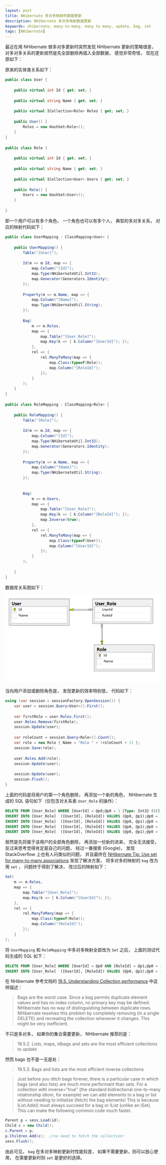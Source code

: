 ```yaml
---
layout: post
title: NHibernate 多对多映射的数据更新
description: NHibernate 多对多映射数据更新
keywords: nhibernate, many-to-many, many to many, update, bag, set
tags: [NHibernate]
---
```


最近在用 NHibernate 做多对多更新时突然发现 NHibernate 更新的策略很差， 对多对多关系的更新居然是先全部删除再插入全部数据， 感觉非常奇怪， 现在还原如下：

原来的实体类关系如下：

```c#
public class User {

    public virtual int Id { get; set; }

    public virtual string Name { get; set; }

    public virtual ICollection<Role> Roles { get; set; }

    public User() {
        Roles = new HashSet<Role>();
    }
}

public class Role {

    public virtual int Id { get; set; }

    public virtual string Name { get; set; }

    public virtual ICollection<User> Users { get; set; }

    public Role() {
        Users = new HashSet<User>();
    }

}
```

即一个用户可以有多个角色， 一个角色也可以有多个人， 典型的多对多关系， 对应的映射代码如下：

```c#
public class UserMapping : ClassMapping<User> {

    public UserMapping() {
        Table("[User]");

        Id(m => m.Id, map => {
            map.Column("[Id]");
            map.Type(NHibernateUtil.Int32);
            map.Generator(Generators.Identity);
        });

        Property(m => m.Name, map => {
            map.Column("[Name]");
            map.Type(NHibernateUtil.String);
        });

        Bag(
            m => m.Roles,
            map => {
                map.Table("[User_Role]");
                map.Key(k => { k.Column("[UserId]"); });
            },
            rel => {
                rel.ManyToMany(map => {
                    map.Class(typeof(Role));
                    map.Column("[RoleId]");
                });
            }
        );
    }
}

public class RoleMapping : ClassMapping<Role> {

    public RoleMapping() {
        Table("[Role]");

        Id(m => m.Id, map => {
            map.Column("[Id]");
            map.Type(NHibernateUtil.Int32);
            map.Generator(Generators.Identity);
        });

        Property(m => m.Name, map => {
            map.Column("[Name]");
            map.Type(NHibernateUtil.String);
        });


        Bag(
            m => m.Users,
            map => {
                map.Table("[User_Role]");
                map.Key(k => { k.Column("[RoleId]"); });
                map.Inverse(true);
            },
            rel => {
                rel.ManyToMany(map => {
                    map.Class(typeof(User));
                    map.Column("[UserId]");
                });
            }
        );

    }
}
```

数据库关系图如下：

![数据库关系图](/assets/post-images/user-role-many-to-many.png)

当向用户添加或删除角色是， 发现更新的效率特别低， 代码如下：

```c#
using (var session = sessionFactory.OpenSession()) {
    var user = session.Query<User>().First();

    var firstRole = user.Roles.First();
    user.Roles.Remove(firstRole);
    session.Update(user);

    var roleCount = session.Query<Role>().Count();
    var role = new Role { Name = "Role " + (roleCount + 1) };
    session.Save(role);

    user.Roles.Add(role);
    session.Update(user);

    session.Update(user);
    session.Flush();
}
```

上面的代码是将用户的第一个角色删除， 再添加一个新的角色， NHibernate 生成的 SQL 语句如下（仅包含对关系表 `User_Role` 的操作）：

```sql
DELETE FROM [User_Role] WHERE [UserId] = @p0;@p0 = 1 [Type: Int32 (0)]
INSERT INTO [User_Role]  ([UserId], [RoleId]) VALUES (@p0, @p1);@p0 = 1 [Type: Int32 (0)], @p1 = 2 [Type: Int32 (0)]
INSERT INTO [User_Role]  ([UserId], [RoleId]) VALUES (@p0, @p1);@p0 = 1 [Type: Int32 (0)], @p1 = 7 [Type: Int32 (0)]
INSERT INTO [User_Role]  ([UserId], [RoleId]) VALUES (@p0, @p1);@p0 = 1 [Type: Int32 (0)], @p1 = 6 [Type: Int32 (0)]
INSERT INTO [User_Role]  ([UserId], [RoleId]) VALUES (@p0, @p1);@p0 = 1 [Type: Int32 (0)], @p1 = 10 [Type: Int32 (0)]
```

居然是先将属于该用户的全部角色删除， 再添加一份新的进来， 完全无法接受， 反过来思考觉得肯定是自己的问题， 经过一番搜索 (Google)， 发现 StackOverflow 上也有人问类似的问题， 并且最终在 [NHibernate Tip: Use set for many-to-many associations][1] 发现了解决方案， 将多对多的映射的 `bag` 改为用 `set` ， 问题终于得到了解决， 改过后的映射如下：

```c#
Set(
    m => m.Roles,
    map => {
        map.Table("[User_Role]");
        map.Key(k => { k.Column("[UserId]"); });
    },
    rel => {
        rel.ManyToMany(map => {
            map.Class(typeof(Role));
            map.Column("[RoleId]");
        });
    }
);
```

将 `UserMapping` 和 `RoleMapping` 中多对多映射全部改为 `Set` 之后， 上面的测试代码生成的 SQL 如下：

```sql
DELETE FROM [User_Role] WHERE [UserId] = @p0 AND [RoleId] = @p1;@p0 = 1 [Type: Int32 (0)], @p1 = 8 [Type: Int32 (0)]
INSERT INTO [User_Role]  ([UserId], [RoleId]) VALUES (@p0, @p1);@p0 = 1 [Type: Int32 (0)], @p1 = 9 [Type: Int32 (0)]
```

在 NHibernate 参考文档的 [19.5. Understanding Collection performance][2] 中这样描述：

> Bags are the worst case. Since a bag permits duplicate element values and has no index column,
> no primary key may be defined. NHibernate has no way of distinguishing between duplicate rows.
> NHibernate resolves this problem by completely removing (in a single DELETE) and recreating the
> collection whenever it changes. This might be very inefficient.

不只是多对多， 如果你的集合需要更新， NHibernate 推荐的是：

> 19.5.2. Lists, maps, idbags and sets are the most efficient collections to update

然而 bags 也不是一无是处：

> 19.5.3. Bags and lists are the most efficient inverse collections

> Just before you ditch bags forever, there is a particular case in which bags (and also lists)
> are much more performant than sets. For a collection with inverse="true" (the standard bidirectional
> one-to-many relationship idiom, for example) we can add elements to a bag or list without needing to
> initialize (fetch) the bag elements! This is because IList.Add() must always succeed for a bag or
> IList<T> (unlike an ISet<T>). This can make the following common code much faster.

```c#
Parent p = sess.Load(id);
Child c = new Child();
c.Parent = p;
p.Children.Add(c);  //no need to fetch the collection!
sess.Flush();
```

由此可见， `bag` 在多对多映射更新时性能较差， 如果不需要更新，则可以放心使用， 在需要更新时则 `set` 是更好的选择。 

[1]: https://www.codinginstinct.com/2010/03/nhibernate-tip-use-set-for-many-to-many.html
[2]: https://nhibernate.info/doc/nh/en/index.html#performance-collections
